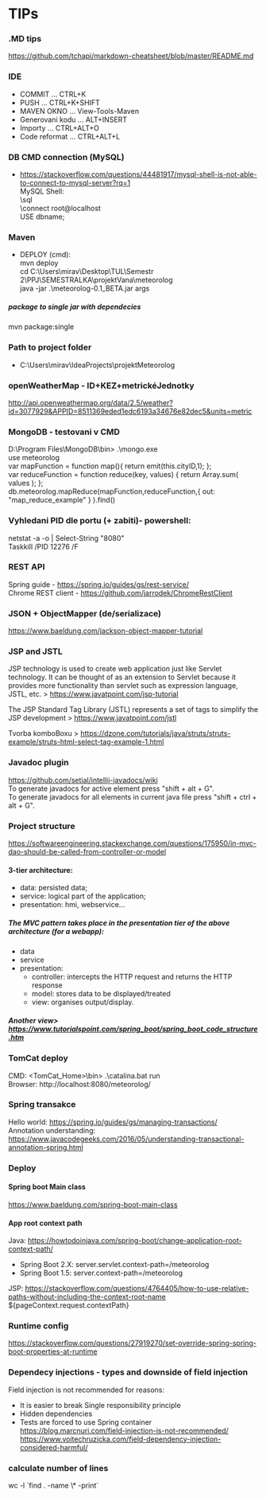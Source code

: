 ﻿# TIPs

### .MD tips
https://github.com/tchapi/markdown-cheatsheet/blob/master/README.md

### IDE
- COMMIT ... CTRL+K<br />
- PUSH  ... CTRL+K+SHIFT<br />
- MAVEN OKNO ... View-Tools-Maven<br />
- Generovani kodu ... ALT+INSERT<br />
- Importy ... CTRL+ALT+O<br />
- Code reformat ... CTRL+ALT+L<br />

### DB CMD connection (MySQL)
- https://stackoverflow.com/questions/44481917/mysql-shell-is-not-able-to-connect-to-mysql-server?rq=1<br />
MySQL Shell: <br />
\sql <br />
\connect root@localhost <br />
USE dbname; <br />

### Maven
 - DEPLOY (cmd):<br />
 mvn deploy<br />
 cd C:\Users\mirav\Desktop\TUL\Semestr 2\PPJ\SEMESTRALKA\projektVana\meteorolog<br />
 java -jar .\meteorolog-0.1_BETA.jar args<br />
 ##### package to single jar with dependecies
 mvn package:single

### Path to project folder 
 - C:\Users\mirav\IdeaProjects\projektMeteorolog

### openWeatherMap - ID+KEZ+metrickéJednotky
http://api.openweathermap.org/data/2.5/weather?id=3077929&APPID=8511369eded1edc6193a34676e82dec5&units=metric


### MongoDB - testovani v CMD
D:\Program Files\MongoDB\bin> .\mongo.exe<br />
use meteorolog<br />
var mapFunction = function map(){     return emit(this.cityID,1); };<br />
var reduceFunction = function reduce(key, values) {     return Array.sum( values ); };<br />
db.meteorolog.mapReduce(mapFunction,reduceFunction,{ out: "map_reduce_example" } ).find()<br />

### Vyhledani PID dle portu (+ zabiti)- powershell:
netstat -a -o | Select-String "8080"<br />
Taskkill /PID 12276 /F

### REST API
 Spring guide - https://spring.io/guides/gs/rest-service/ <br />
Chrome REST client - https://github.com/jarrodek/ChromeRestClient

### JSON + ObjectMapper (de/serializace)
https://www.baeldung.com/jackson-object-mapper-tutorial

### JSP and JSTL
JSP technology is used to create web application just like Servlet technology. It can be thought of as an extension to Servlet because it provides more functionality than servlet such as expression language, JSTL, etc. > https://www.javatpoint.com/jsp-tutorial<br />

The JSP Standard Tag Library (JSTL) represents a set of tags to simplify the JSP development > 
https://www.javatpoint.com/jstl

Tvorba komboBoxu > https://dzone.com/tutorials/java/struts/struts-example/struts-html-select-tag-example-1.html

### Javadoc plugin
https://github.com/setial/intellij-javadocs/wiki<br />
To generate javadocs for active element press "shift + alt + G".<br />
To generate javadocs for all elements in current java file press "shift + ctrl + alt + G".<br />

### Project structure
https://softwareengineering.stackexchange.com/questions/175950/in-mvc-dao-should-be-called-from-controller-or-model

#### 3-tier architecture:<br />
 * data: persisted data;<br />
 * service: logical part of the application;<br />
 * presentation: hmi, webservice...<br />

#####  The MVC pattern takes place in the presentation tier of the above architecture (for a webapp):<br />

* data<br />
* service<br />
* presentation:<br />
    * controller: intercepts the HTTP request and returns the HTTP response<br />
    * model: stores data to be displayed/treated<br />
    * view: organises output/display.<br />
    
##### Another view> https://www.tutorialspoint.com/spring_boot/spring_boot_code_structure.htm

### TomCat deploy
CMD: <TomCat_Home>\bin> .\catalina.bat run <br />
Browser: http://localhost:8080/meteorolog/

### Spring transakce
Hello world:
https://spring.io/guides/gs/managing-transactions/ <br/>
Annotation understanding:
https://www.javacodegeeks.com/2016/05/understanding-transactional-annotation-spring.html

### Deploy

#### Spring boot Main class
https://www.baeldung.com/spring-boot-main-class

#### App root context path
Java:
https://howtodoinjava.com/spring-boot/change-application-root-context-path/
- Spring Boot 2.X:  server.servlet.context-path=/meteorolog
- Spring Boot 1.5:  server.context-path=/meteorolog

JSP:
https://stackoverflow.com/questions/4764405/how-to-use-relative-paths-without-including-the-context-root-name
${pageContext.request.contextPath}

### Runtime config
https://stackoverflow.com/questions/27919270/set-override-spring-spring-boot-properties-at-runtime

### Dependecy injections - types and downside of field injection
Field injection is not recommended  for reasons:
 - It is easier to break Single responsibility principle
 - Hidden dependencies
 - Tests are forced to use Spring container
 https://blog.marcnuri.com/field-injection-is-not-recommended/ <br/>
https://www.vojtechruzicka.com/field-dependency-injection-considered-harmful/


### calculate number of lines
wc -l \`find . -name \\* -print\`